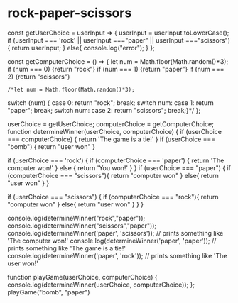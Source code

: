 # rock-paper-scissors
const getUserChoice = userInput => {
  userInput = userInput.toLowerCase();
  if (userInput === 'rock' || userInput ==="paper" || userInput ==="scissors") {
    return userInput;
  } else{
    console.log("error");
  }
};

const getComputerChoice = () => {
let num = Math.floor(Math.random()*3);
  if (num === 0) {return "rock"}
  if (num === 1) {return "paper"}
  if (num === 2) {return "scissors"}

    /*let num = Math.floor(Math.random()*3);
  switch (num) {
  case 0:
    return "rock";
    break;
  switch num:
  case 1:
    return "paper";
    break;
  switch num:
  case 2:
    return "scissors";
    break;}*/
};

userChoice = getUserChoice;
computerChoice = getComputerChoice;
 function determineWinner(userChoice, computerChoice) {
   if (userChoice === computerChoice) {
      return 'The game is a tie!'
  }
   if (userChoice === "bomb") {
     return "user won"
   }
 
   if (userChoice === 'rock') {
      if (computerChoice === 'paper') {
        return 'The computer won!'
      } else {
        return 'You won!'
  }
}
   if (userChoice === "paper") {
     if (computerChoice === "scissors"){
       return "computer won"
     } else{
       return "user won"
   }
 }

  if (userChoice === "scissors") {
     if (computerChoice === "rock"){
       return "computer won"
     } else{
       return "user won"
     }
   }
 }

 console.log(determineWinner("rock","paper"));
 console.log(determineWinner("scissors","paper"));
 console.log(determineWinner('paper', 'scissors')); // prints something like 'The computer won!'
console.log(determineWinner('paper', 'paper')); // prints something like 'The game is a tie!'
console.log(determineWinner('paper', 'rock')); // prints something like 'The user won!'


function playGame(userChoice, computerChoice) {
  console.log(determineWinner(userChoice, computerChoice));
};
playGame("bomb", "paper")
